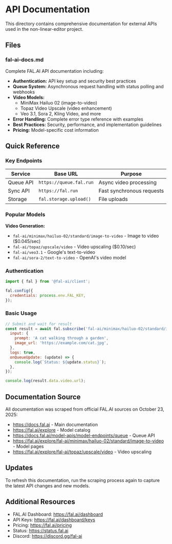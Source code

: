 # API Documentation

This directory contains comprehensive documentation for external APIs used in the non-linear-editor project.

## Files

### fal-ai-docs.md

Complete FAL.AI API documentation including:

- **Authentication:** API key setup and security best practices
- **Queue System:** Asynchronous request handling with status polling and webhooks
- **Video Models:**
  - MiniMax Hailuo 02 (image-to-video)
  - Topaz Video Upscale (video enhancement)
  - Veo 3.1, Sora 2, Kling Video, and more
- **Error Handling:** Complete error type reference with examples
- **Best Practices:** Security, performance, and implementation guidelines
- **Pricing:** Model-specific cost information

## Quick Reference

### Key Endpoints

| Service   | Base URL                | Purpose                   |
| --------- | ----------------------- | ------------------------- |
| Queue API | `https://queue.fal.run` | Async video processing    |
| Sync API  | `https://fal.run`       | Fast synchronous requests |
| Storage   | `fal.storage.upload()`  | File uploads              |

### Popular Models

**Video Generation:**

- `fal-ai/minimax/hailuo-02/standard/image-to-video` - Image to video ($0.045/sec)
- `fal-ai/topaz/upscale/video` - Video upscaling ($0.10/sec)
- `fal-ai/veo3.1` - Google's text-to-video
- `fal-ai/sora-2/text-to-video` - OpenAI's video model

### Authentication

```javascript
import { fal } from '@fal-ai/client';

fal.config({
  credentials: process.env.FAL_KEY,
});
```

### Basic Usage

```javascript
// Submit and wait for result
const result = await fal.subscribe('fal-ai/minimax/hailuo-02/standard/image-to-video', {
  input: {
    prompt: 'A cat walking through a garden',
    image_url: 'https://example.com/cat.jpg',
  },
  logs: true,
  onQueueUpdate: (update) => {
    console.log(`Status: ${update.status}`);
  },
});

console.log(result.data.video.url);
```

## Documentation Source

All documentation was scraped from official FAL.AI sources on October 23, 2025:

- https://docs.fal.ai - Main documentation
- https://fal.ai/explore - Model catalog
- https://docs.fal.ai/model-apis/model-endpoints/queue - Queue API
- https://fal.ai/explore/fal-ai/minimax/hailuo-02/standard/image-to-video - Model pages
- https://fal.ai/explore/fal-ai/topaz/upscale/video - Video upscaling

## Updates

To refresh this documentation, run the scraping process again to capture the latest API changes and new models.

## Additional Resources

- FAL.AI Dashboard: https://fal.ai/dashboard
- API Keys: https://fal.ai/dashboard/keys
- Pricing: https://fal.ai/pricing
- Status: https://status.fal.ai
- Discord: https://discord.gg/fal-ai
